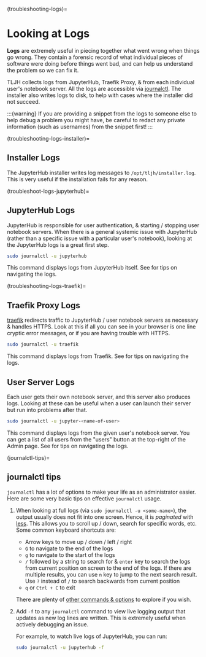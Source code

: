 (troubleshooting-logs)=

# Looking at Logs

**Logs** are extremely useful in piecing together what went wrong when things go wrong.
They contain a forensic record of what individual pieces of software were doing
before things went bad, and can help us understand the problem so we can fix it.

TLJH collects logs from JupyterHub, Traefik Proxy, & from each individual
user's notebook server. All the logs are accessible via [journalctl](https://www.freedesktop.org/software/systemd/man/journalctl.html).
The installer also writes logs to disk, to help with cases where the
installer did not succeed.

:::{warning}
If you are providing a snippet from the logs to someone else to help debug
a problem you might have, be careful to redact any private information (such
as usernames) from the snippet first!
:::

(troubleshooting-logs-installer)=

## Installer Logs

The JupyterHub installer writes log messages to `/opt/tljh/installer.log`.
This is very useful if the installation fails for any reason.

(troubleshoot-logs-jupyterhub)=

## JupyterHub Logs

JupyterHub is responsible for user authentication, & starting / stopping user
notebook servers. When there is a general systemic issue with JupyterHub (rather
than a specific issue with a particular user's notebook), looking at the JupyterHub
logs is a great first step.

```bash
sudo journalctl -u jupyterhub
```

This command displays logs from JupyterHub itself. See [](#journalctl-tips)
for tips on navigating the logs.

(troubleshooting-logs-traefik)=

## Traefik Proxy Logs

[traefik](https://traefik.io/) redirects traffic to JupyterHub / user notebook servers
as necessary & handles HTTPS. Look at this if all you can see in your browser
is one line cryptic error messages, or if you are having trouble with HTTPS.

```bash
sudo journalctl -u traefik
```

This command displays logs from Traefik. See [](#journalctl-tips)
for tips on navigating the logs.

## User Server Logs

Each user gets their own notebook server, and this server also produces logs.
Looking at these can be useful when a user can launch their server but run into
problems after that.

```bash
sudo journalctl -u jupyter-<name-of-user>
```

This command displays logs from the given user's notebook server. You can get a
list of all users from the "users" button at the top-right of the Admin page.
See [](#journalctl-tips) for tips on navigating the logs.

(journalctl-tips)=

## journalctl tips

`journalctl` has a lot of options to make your life as an administrator
easier. Here are some very basic tips on effective `journalctl` usage.

1. When looking at full logs (via `sudo journalctl -u <some-name>`), the output
   usually does not fit into one screen. Hence, it is _paginated_ with
   [less](<https://en.wikipedia.org/wiki/Less_(Unix)>). This allows you to
   scroll up / down, search for specific words, etc. Some common keyboard shortcuts
   are:
   - Arrow keys to move up / down / left / right
   - `G` to navigate to the end of the logs
   - `g` to navigate to the start of the logs
   - `/` followed by a string to search for & `enter` key to search the logs
     from current position on screen to the end of the logs. If there are multiple
     results, you can use `n` key to jump to the next search result. Use `?`
     instead of `/` to search backwards from current position
   - `q` or `Ctrl + C` to exit

   There are plenty of [other commands & options](https://linux.die.net/man/1/less)
   to explore if you wish.

2. Add `-f` to any `journalctl` command to view live logging output
   that updates as new log lines are written. This is extremely useful when
   actively debugging an issue.

   For example, to watch live logs of JupyterHub, you can run:

   ```bash
   sudo journalctl -u jupyterhub -f
   ```
